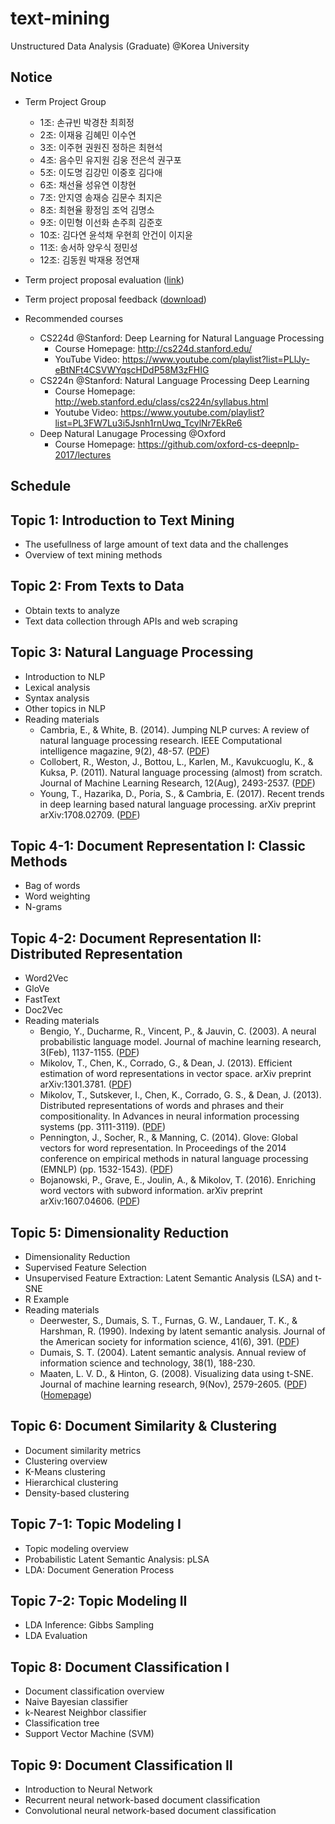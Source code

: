 # text-mining
Unstructured Data Analysis (Graduate) @Korea University

## Notice
* Term Project Group
  * 1조: 손규빈	박경찬	최희정
  * 2조: 이재융	김혜민	이수연
  * 3조:	이주현	권원진	정하은 최현석		
  * 4조:	음수민	유지원	김웅	전은석	권구포
  * 5조:	이도명	김강민	이중호	김다애	
  * 6조:	채선율	성유연	이창현		
  * 7조:	안지영	송재승	김문수	최지은	
  * 8조:	최현율	황정임	조억 김명소	
  * 9조:	이민형	이선화	손주희	김준호	
  * 10조: 김다연	윤석채	우현희	안건이	이지윤
  * 11조: 송서하	양우식	정민성					
  * 12조:	김동원 박재용 정연재
* Term project proposal evaluation ([link](https://goo.gl/forms/iDDZoKTPCxiOZItb2))
* Term project proposal feedback ([download](https://www.dropbox.com/s/lbi9vp824nxel2i/2018_Term%20Project_%EC%A0%9C%EC%95%88%EB%B0%9C%ED%91%9C%20%ED%94%BC%EB%93%9C%EB%B0%B1.xlsx?dl=0))

* Recommended courses
  * CS224d @Stanford: Deep Learning for Natural Language Processing
    * Course Homepage: http://cs224d.stanford.edu/
    * YouTube Video: https://www.youtube.com/playlist?list=PLlJy-eBtNFt4CSVWYqscHDdP58M3zFHIG
  * CS224n @Stanford: Natural Language Processing Deep Learning
    * Course Homepage: http://web.stanford.edu/class/cs224n/syllabus.html
    * Youtube Video: https://www.youtube.com/playlist?list=PL3FW7Lu3i5Jsnh1rnUwq_TcylNr7EkRe6
  * Deep Natural Lanugage Processing @Oxford
    * Course Homepage: https://github.com/oxford-cs-deepnlp-2017/lectures

## Schedule
## Topic 1: Introduction to Text Mining
* The usefullness of large amount of text data and the challenges
* Overview of text mining methods

## Topic 2: From Texts to Data
* Obtain texts to analyze
* Text data collection through APIs and web scraping

## Topic 3: Natural Language Processing
* Introduction to NLP
* Lexical analysis
* Syntax analysis
* Other topics in NLP
* Reading materials
  * Cambria, E., & White, B. (2014). Jumping NLP curves: A review of natural language processing research. IEEE Computational intelligence magazine, 9(2), 48-57. ([PDF](http://ieeexplore.ieee.org/abstract/document/6786458/))
  * Collobert, R., Weston, J., Bottou, L., Karlen, M., Kavukcuoglu, K., & Kuksa, P. (2011). Natural language processing (almost) from scratch. Journal of Machine Learning Research, 12(Aug), 2493-2537. ([PDF](http://www.jmlr.org/papers/volume12/collobert11a/collobert11a.pdf))
  * Young, T., Hazarika, D., Poria, S., & Cambria, E. (2017). Recent trends in deep learning based natural language processing. arXiv preprint arXiv:1708.02709. ([PDF](https://arxiv.org/pdf/1708.02709.pdf))

## Topic 4-1: Document Representation I: Classic Methods
* Bag of words
* Word weighting
* N-grams

## Topic 4-2: Document Representation II: Distributed Representation
* Word2Vec
* GloVe
* FastText
* Doc2Vec
* Reading materials
  * Bengio, Y., Ducharme, R., Vincent, P., & Jauvin, C. (2003). A neural probabilistic language model. Journal of machine learning research, 3(Feb), 1137-1155. ([PDF](http://www.jmlr.org/papers/volume3/bengio03a/bengio03a.pdf))
  * Mikolov, T., Chen, K., Corrado, G., & Dean, J. (2013). Efficient estimation of word representations in vector space. arXiv preprint arXiv:1301.3781. ([PDF](https://arxiv.org/pdf/1301.3781.pdf))
  * Mikolov, T., Sutskever, I., Chen, K., Corrado, G. S., & Dean, J. (2013). Distributed representations of words and phrases and their compositionality. In Advances in neural information processing systems (pp. 3111-3119). ([PDF](http://papers.nips.cc/paper/5021-distributed-representations-of-words-and-phrases-and-their-compositionality.pdf))
  * Pennington, J., Socher, R., & Manning, C. (2014). Glove: Global vectors for word representation. In Proceedings of the 2014 conference on empirical methods in natural language processing (EMNLP) (pp. 1532-1543). ([PDF](http://www.aclweb.org/anthology/D14-1162))
  * Bojanowski, P., Grave, E., Joulin, A., & Mikolov, T. (2016). Enriching word vectors with subword information. arXiv preprint arXiv:1607.04606. ([PDF](https://arxiv.org/pdf/1607.04606.pdf))

## Topic 5: Dimensionality Reduction
* Dimensionality Reduction
* Supervised Feature Selection
* Unsupervised Feature Extraction: Latent Semantic Analysis (LSA) and t-SNE
* R Example
* Reading materials
  * Deerwester, S., Dumais, S. T., Furnas, G. W., Landauer, T. K., & Harshman, R. (1990). Indexing by latent semantic analysis. Journal of the American society for information science, 41(6), 391. ([PDF](http://lsa.colorado.edu/papers/JASIS.lsi.90.pdf))
  * Dumais, S. T. (2004). Latent semantic analysis. Annual review of information science and technology, 38(1), 188-230.
  * Maaten, L. V. D., & Hinton, G. (2008). Visualizing data using t-SNE. Journal of machine learning research, 9(Nov), 2579-2605. ([PDF](http://www.jmlr.org/papers/volume9/vandermaaten08a/vandermaaten08a.pdf)) ([Homepage](https://lvdmaaten.github.io/tsne/))

## Topic 6: Document Similarity & Clustering
* Document similarity metrics
* Clustering overview
* K-Means clustering
* Hierarchical clustering
* Density-based clustering

## Topic 7-1: Topic Modeling I
* Topic modeling overview
* Probabilistic Latent Semantic Analysis: pLSA
* LDA: Document Generation Process

## Topic 7-2: Topic Modeling II
* LDA Inference: Gibbs Sampling
* LDA Evaluation

## Topic 8: Document Classification I
* Document classification overview
* Naive Bayesian classifier
* k-Nearest Neighbor classifier
* Classification tree
* Support Vector Machine (SVM)

## Topic 9: Document Classification II
* Introduction to Neural Network
* Recurrent neural network-based document classification
* Convolutional neural network-based document classification

